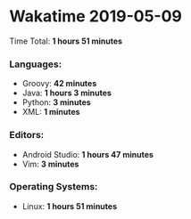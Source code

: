 # Wakatime 2019-05-09

Time Total: **1 hours 51 minutes**

### Languages:
- Groovy: **42 minutes** 
- Java: **1 hours 3 minutes** 
- Python: **3 minutes** 
- XML: **1 minutes** 

### Editors:
- Android Studio: **1 hours 47 minutes** 
- Vim: **3 minutes** 

### Operating Systems:
- Linux: **1 hours 51 minutes** 

